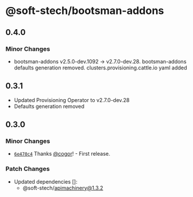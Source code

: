 # @soft-stech/bootsman-addons

## 0.4.0

### Minor Changes

- bootsman-addons v2.5.0-dev.1092 -> v2.7.0-dev.28. bootsman-addons defaults generation removed. clusters.provisioning.cattle.io yaml added

## 0.3.1

- Updated Provisioning Operator to v2.7.0-dev.28
- Defaults generation removed

## 0.3.0

### Minor Changes

- [`6e470c4`](https://github.com/tommy351/kubernetes-models-ts/commit/6e470c45676cc1d4eb685d7e5bd4e8c047b7bb8c) Thanks [@cogor](https://github.com/cogor)! - First release.

### Patch Changes

- Updated dependencies []:
  - @soft-stech/apimachinery@1.3.2
